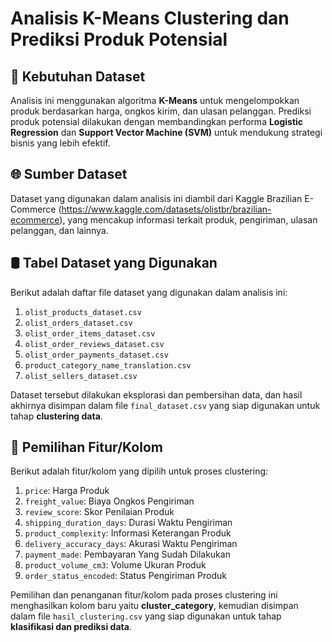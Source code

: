 # Analisis K-Means Clustering dan Prediksi Produk Potensial

## 📑 Kebutuhan Dataset

Analisis ini menggunakan algoritma **K-Means** untuk mengelompokkan produk berdasarkan harga, ongkos kirim, dan ulasan pelanggan. Prediksi produk potensial dilakukan dengan membandingkan performa **Logistic Regression** dan **Support Vector Machine (SVM)** untuk mendukung strategi bisnis yang lebih efektif.

## 🌐 Sumber Dataset

Dataset yang digunakan dalam analisis ini diambil dari Kaggle Brazilian E-Commerce (https://www.kaggle.com/datasets/olistbr/brazilian-ecommerce), yang mencakup informasi terkait produk, pengiriman, ulasan pelanggan, dan lainnya.

## 🛢️ Tabel Dataset yang Digunakan

Berikut adalah daftar file dataset yang digunakan dalam analisis ini:

1. `olist_products_dataset.csv`
2. `olist_orders_dataset.csv`
3. `olist_order_items_dataset.csv`
4. `olist_order_reviews_dataset.csv`
5. `olist_order_payments_dataset.csv`
6. `product_category_name_translation.csv`
7. `olist_sellers_dataset.csv`

Dataset tersebut dilakukan eksplorasi dan pembersihan data, dan hasil akhirnya disimpan dalam file `final_dataset.csv` yang siap digunakan untuk tahap **clustering data**.

## 🫧 Pemilihan Fitur/Kolom

Berikut adalah fitur/kolom yang dipilih untuk proses clustering:

1. `price`: Harga Produk
2. `freight_value`: Biaya Ongkos Pengiriman
3. `review_score`: Skor Penilaian Produk
4. `shipping_duration_days`: Durasi Waktu Pengiriman
5. `product_complexity`: Informasi Keterangan Produk
6. `delivery_accuracy_days`: Akurasi Waktu Pengiriman
7. `payment_made`: Pembayaran Yang Sudah Dilakukan
8. `product_volume_cm3`: Volume Ukuran Produk
9. `order_status_encoded`: Status Pengiriman Produk

Pemilihan dan penanganan fitur/kolom pada proses clustering ini menghasilkan kolom baru yaitu **cluster_category**, kemudian disimpan dalam file `hasil_clustering.csv` yang siap digunakan untuk tahap **klasifikasi dan prediksi data**.
